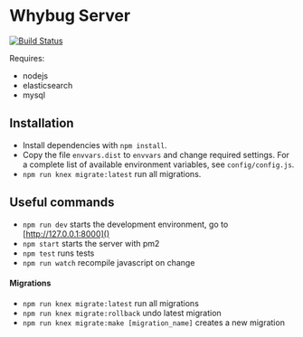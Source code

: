 # Whybug Server
[![Build Status](https://travis-ci.org/whybug/whybug-server.svg?branch=master)](https://travis-ci.org/whybug/whybug-server)

Requires:

  * nodejs
  * elasticsearch
  * mysql

## Installation

 - Install dependencies with `npm install`.
 - Copy the file `envvars.dist` to `envvars` and change required settings. For a complete list of available environment variables, see `config/config.js`.
 - `npm run knex migrate:latest` run all migrations.

## Useful commands

 * `npm run dev` starts the development environment, go to [http://127.0.0.1:8000]()
 * `npm start` starts the server with pm2
 * `npm test` runs tests
 * `npm run watch` recompile javascript on change

#### Migrations

 * `npm run knex migrate:latest` run all migrations
 * `npm run knex migrate:rollback` undo latest migration
 * `npm run knex migrate:make [migration_name]` creates a new migration
